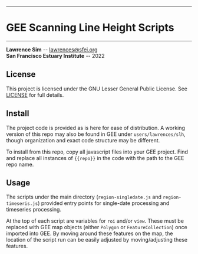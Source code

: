 ----------

# GEE Scanning Line Height Scripts #

----------

**Lawrence Sim** -- lawrences@sfei.org  
**San Francisco Estuary Institute** -- 2022

## License ##

This project is licensed under the GNU Lesser General Public License. See [LICENSE](LICENSE) for full details.

## Install ##

The project code is provided as is here for ease of distribution. A working version of this repo may also be found in GEE under `users/lawrences/slh`, though organization and exact code structure may be different.

To install from this repo, copy all javascript files into your GEE project. Find and replace all instances of `{{repo}}` in the code with the path to the GEE repo name.

## Usage ##

The scripts under the main directory (`region-singledate.js` and `region-timeseris.js`) provided entry points for single-date processing and timeseries processing.

At the top of each script are variables for `roi` and/or `view`. These must be replaced with GEE map objects (either `Polygon` or `FeatureCollection`) once imported into GEE. By moving around these features on the map, the location of the script run can be easily adjusted by moving/adjusting these features.
